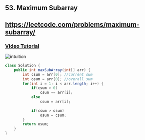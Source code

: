 ## 53. Maximum Subarray
## https://leetcode.com/problems/maximum-subarray/

### [Video Tutorial](https://youtu.be/VMtyGnNcdPw)
![intuition](https://user-images.githubusercontent.com/64855541/132051927-8ee8b7f5-ee14-47a9-8b09-9bd4dd462bc4.jpg)
```java
class Solution {
    public int maxSubArray(int[] arr) {
        int csum = arr[0]; //current sum
        int osum = arr[0]; //overall sum
        for(int i = 1; i < arr.length; i++) {
            if(csum > 0)
                csum += arr[i];
            else
                csum = arr[i];
            
            if(csum > osum)
                osum = csum;
        }
        return osum;
    }
}
```
